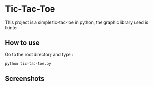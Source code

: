 # Tic-Tac-Toe
This project is a simple tic-tac-toe in python, the graphic library used is tkinter 

## How to use
Go to the root directory and type :
```bash
python tic-tac-toe.py
```
## Screenshots
